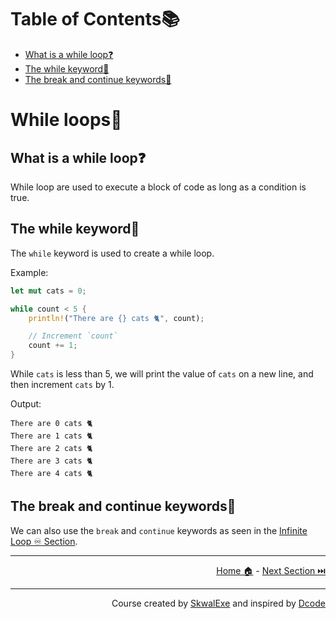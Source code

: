 # Table of Contents📚

- [What is a while loop❓](#what-is-a-while-loop)
- [The while keyword🔁](#the-while-keyword)
- [The break and continue keywords🔑](#the-break-and-continue-keywords)

# While loops🔁

## What is a while loop❓

While loop are used to execute a block of code as long as a condition is true.

## The while keyword🔁

The `while` keyword is used to create a while loop. 

Example:

```rust
let mut cats = 0;

while count < 5 {
    println!("There are {} cats 🐈", count);

    // Increment `count`
    count += 1;
}
```

While `cats` is less than 5, we will print the value of `cats` on a new line, and then increment `cats` by 1.

Output:

```
There are 0 cats 🐈
There are 1 cats 🐈
There are 2 cats 🐈
There are 3 cats 🐈
There are 4 cats 🐈
```

## The break and continue keywords🔑

We can also use the `break` and `continue` keywords as seen in the [Infinite Loop ♾️ Section](https://github.com/SkwalExe/learn-rust/tree/main/course/infinite-loop).

---

<p align="right"><a href="https://skwalexe.github.io/learn-rust/">Home 🏠</a> - <a href="../for-loops">Next Section ⏭️</a></p>

---

<p align="right">Course created by <a href="https://github.com/SkwalExe/" target="_blank">SkwalExe</a> and inspired by <a href="https://www.youtube.com/watch?v=vOMJlQ5B-M0&list=PLVvjrrRCBy2JSHf9tGxGKJ-bYAN_uDCUL" target="_blank">Dcode</a></p>